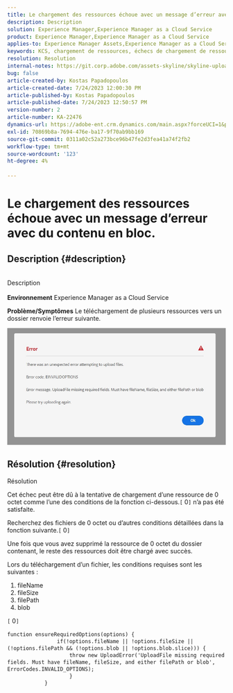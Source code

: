 ```yaml
---
title: Le chargement des ressources échoue avec un message d’erreur avec du contenu en bloc.
description: Description
solution: Experience Manager,Experience Manager as a Cloud Service
product: Experience Manager,Experience Manager as a Cloud Service
applies-to: Experience Manager Assets,Experience Manager as a Cloud Service
keywords: KCS, chargement de ressources, échecs de chargement de ressources
resolution: Resolution
internal-notes: https://git.corp.adobe.com/assets-skyline/skyline-upload/blob/6d124d4083060e139b2e2d6ac99b33087bc85a53/src/upload-file.js#L32
bug: false
article-created-by: Kostas Papadopoulos
article-created-date: 7/24/2023 12:00:30 PM
article-published-by: Kostas Papadopoulos
article-published-date: 7/24/2023 12:50:57 PM
version-number: 2
article-number: KA-22476
dynamics-url: https://adobe-ent.crm.dynamics.com/main.aspx?forceUCI=1&pagetype=entityrecord&etn=knowledgearticle&id=42946eae-192a-ee11-bdf4-6045bd006b4b
exl-id: 70869b8a-7694-476e-ba17-9f70ab9bb169
source-git-commit: 0311a02c52a273bce96b47fe2d3fea41a74f2fb2
workflow-type: tm+mt
source-wordcount: '123'
ht-degree: 4%

---
```


# Le chargement des ressources échoue avec un message d’erreur avec du contenu en bloc.

## Description {#description}

<br>Description<br><br>
<b>Environnement</b>
Experience Manager as a Cloud Service

<b>Problème/Symptômes</b>
Le téléchargement de plusieurs ressources vers un dossier renvoie l’erreur suivante.

![](assets/___44946eae-192a-ee11-bdf4-6045bd006b4b___.jpeg)


## Résolution {#resolution}

Résolution<br>


Cet échec peut être dû à la tentative de chargement d’une ressource de 0 octet comme l’une des conditions de la fonction ci-dessous.`[` 0`]`  n’a pas été satisfaite.

Recherchez des fichiers de 0 octet ou d’autres conditions détaillées dans la fonction suivante.`[` 0`]`

Une fois que vous avez supprimé la ressource de 0 octet du dossier contenant, le reste des ressources doit être chargé avec succès.

Lors du téléchargement d’un fichier, les conditions requises sont les suivantes :

1. fileName
2. fileSize
3. filePath
4. blob


`[` 0`]`


```none
function ensureRequiredOptions(options) {
                if(!options.fileName || !options.fileSize || (!options.filePath && (!options.blob || !options.blob.slice))) {
                    throw new UploadError('UploadFile missing required fields. Must have fileName, fileSize, and either filePath or blob', ErrorCodes.INVALID_OPTIONS);
                    }
            }
```
